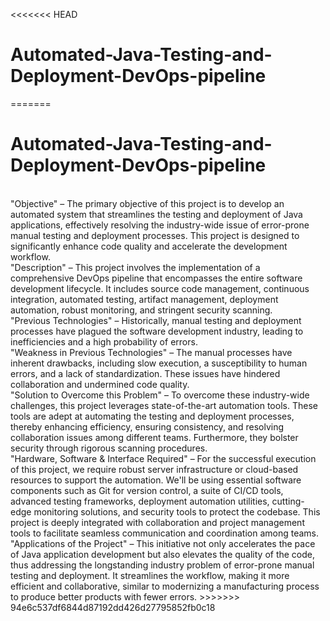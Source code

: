 <<<<<<< HEAD
# Automated-Java-Testing-and-Deployment-DevOps-pipeline 

=======
# Automated-Java-Testing-and-Deployment-DevOps-pipeline
<br>
"Objective" – The primary objective of this project is to develop an automated system that streamlines the testing and deployment of Java applications, effectively resolving the industry-wide issue of error-prone manual testing and deployment processes. This project is designed to significantly enhance code quality and accelerate the development workflow.
<br>
"Description" – This project involves the implementation of a comprehensive DevOps pipeline that encompasses the entire software development lifecycle. It includes source code management, continuous integration, automated testing, artifact management, deployment automation, robust monitoring, and stringent security scanning.
<br>
"Previous Technologies" – Historically, manual testing and deployment processes have plagued the software development industry, leading to inefficiencies and a high probability of errors.
<br>
"Weakness in Previous Technologies" – The manual processes have inherent drawbacks, including slow execution, a susceptibility to human errors, and a lack of standardization. These issues have hindered collaboration and undermined code quality.
<br>
"Solution to Overcome this Problem" – To overcome these industry-wide challenges, this project leverages state-of-the-art automation tools. These tools are adept at automating the testing and deployment processes, thereby enhancing efficiency, ensuring consistency, and resolving collaboration issues among different teams. Furthermore, they bolster security through rigorous scanning procedures.
<br>
"Hardware, Software & Interface Required" – For the successful execution of this project, we require robust server infrastructure or cloud-based resources to support the automation. We'll be using essential software components such as Git for version control, a suite of CI/CD tools, advanced testing frameworks, deployment automation utilities, cutting-edge monitoring solutions, and security tools to protect the codebase. This project is deeply integrated with collaboration and project management tools to facilitate seamless communication and coordination among teams. 
<br>
"Applications of the Project" – This initiative not only accelerates the pace of Java application development but also elevates the quality of the code, thus addressing the longstanding industry problem of error-prone manual testing and deployment. It streamlines the workflow, making it more efficient and collaborative, similar to modernizing a manufacturing process to produce better products with fewer errors.
>>>>>>> 94e6c537df6844d87192dd426d27795852fb0c18
